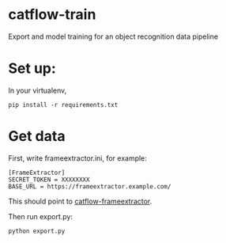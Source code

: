 # catflow-train

Export and model training for an object recognition data pipeline

# Set up:

In your virtualenv,

```
pip install -r requirements.txt
```

# Get data

First, write frameextractor.ini, for example:

```
[FrameExtractor]
SECRET_TOKEN = XXXXXXXX
BASE_URL = https://frameextractor.example.com/
```

This should point to
[catflow-frameextractor](https://github.com/iank/catflow-frameextractor).

Then run export.py:

```
python export.py
```
